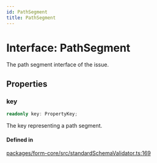 ```yaml
---
id: PathSegment
title: PathSegment
---
```


# Interface: PathSegment

The path segment interface of the issue.

## Properties

### key

```ts
readonly key: PropertyKey;
```

The key representing a path segment.

#### Defined in

[packages/form-core/src/standardSchemaValidator.ts:169](https://github.com/TanStack/form/blob/main/packages/form-core/src/standardSchemaValidator.ts#L169)

